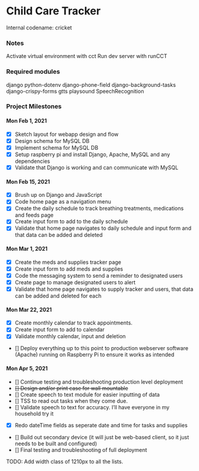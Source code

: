 # Child Care Tracker
Internal codename: cricket

### Notes
Activate virtual environment with cct
Run dev server with runCCT

### Required modules
django
python-dotenv
django-phone-field
django-background-tasks
django-crispy-forms
gtts
playsound
SpeechRecognition


### Project Milestones

#### Mon Feb 1, 2021
- [x] Sketch layout for webapp design and flow
- [x] Design schema for MySQL DB
- [x] Implement schema for MySQL DB
- [x] Setup raspberry pi and install Django, Apache, MySQL and any dependencies
- [x] Validate that Django is working and can communicate with MySQL

#### Mon Feb 15, 2021
- [x] Brush up on Django and JavaScript
- [x] Code home page as a navigation menu
- [x] Create the daily schedule to track breathing treatments, medications and feeds page
- [x] Create input form to add to the daily schedule
- [x] Validate that home page navigates to daily schedule and input form and that data can be added and deleted

#### Mon Mar 1, 2021
- [x] Create the meds and supplies tracker page
- [x] Create input form to add meds and supplies
- [x] Code the messaging system to send a reminder to designated users
- [x] Create page to manage designated users to alert
- [x] Validate that home page navigates to supply tracker and users, that data can be added and deleted for each

#### Mon Mar 22, 2021
- [x] Create monthly calendar to track appointments.
- [x] Create input form to add to calendar
- [x] Validate monthly calendar, input and deletion
- [] Deploy everything up to this point to production webserver software (Apache) running on Raspberry Pi to ensure it works as intended


#### Mon Apr 5, 2021
- [] Continue testing and troubleshooting production level deployment
- ~~[] Design and/or print case for wall mountable~~
- [] Create speech to text module for easier inputting of data
- [] TSS to read out tasks when they come due.
- [] Validate speech to text for accuracy. I’ll have everyone in my household try it
- [x] Redo dateTime fields as seperate date and time for tasks and supplies
- [] Build out secondary device (it will just be web-based client, so it just needs to be built and configured)
- [] Final testing and troubleshooting of full deployment

TODO: Add width class of 1210px to all the lists.
